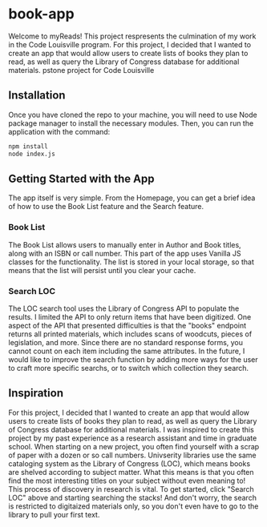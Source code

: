 # book-app

Welcome to myReads! This project respresents the culmination of my work in the Code Louisville program. For this project, I decided that I wanted to create an app that would allow users to create lists of books they plan to read, as well as query the Library of Congress database for additional materials. pstone project for Code Louisville

## Installation

Once you have cloned the repo to your machine, you will need to use Node package manager to install the necessary modules. Then, you can run the application with the command:

```bash
npm install
node index.js
```

## Getting Started with the App

The app itself is very simple. From the Homepage, you can get a brief idea of how to use the Book List feature and the Search feature.

### Book List

The Book List allows users to manually enter in Author and Book titles, along with an ISBN or call number. This part of the app uses Vanilla JS classes for the functionality. The list is stored in your local storage, so that means that the list will persist until you clear your cache.

### Search LOC

The LOC search tool uses the Library of Congress API to populate the results. I limited the API to only return items that have been digitized. One aspect of the API that presented difficulties is that the "books" endpoint returns all printed materials, which includes scans of woodcuts, pieces of legislation, and more. Since there are no standard response forms, you cannot count on each item including the same attributes. In the future, I would like to improve the search function by adding more ways for the user to craft more specific searchs, or to switch which collection they search.

## Inspiration

For this project, I decided that
I wanted to create an app that would allow users to create lists of
books they plan to read, as well as query the Library of Congress
database for additional materials. I was inspired to create this project by my past experience as a
research assistant and time in graduate school. When starting on a new
project, you often find yourself with a scrap of paper with a dozen or
so call numbers. Univserity libraries use the same cataloging system
as the Library of Congress (LOC), which means books are shelved
according to subject matter. What this means is that you often find
the most interesting titles on your subject without even meaning to!
This process of discovery in research is vital. To get started, click
"Search LOC" above and starting searching the stacks! And don't worry,
the search is restricted to digitaized materials only, so you don't
even have to go to the library to pull your first text.

